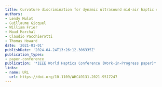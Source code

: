 ```yaml
---
title: Curvature discrimination for dynamic ultrasound mid-air haptic stimuli
authors:
- Lendy Mulot
- Guillaume Gicquel
- William Frier
- Maud Marchal
- Claudio Pacchierotti
- Thomas Howard
date: '2021-01-01'
publishDate: '2024-04-24T13:26:12.306335Z'
publication_types:
- paper-conference
publication: '*IEEE World Haptics Conference (Work-in-Progress paper)*'
links:
- name: URL
  url: https://doi.org/10.1109/WHC49131.2021.9517247
---
```

